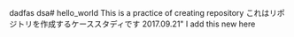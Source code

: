 dadfas dsa# hello_world
This is a practice of creating repository これはリポジトリを作成するケーススタディです
2017.09.21"  I add this new here
